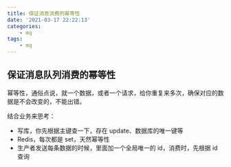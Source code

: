 ```yaml
---
title: 保证消息消费的幂等性
date: '2021-03-17 22:22:13'
categories:
    - mq
tags:
    - mq
---
```


## 保证消息队列消费的幂等性

幂等性，通俗点说，就一个数据，或者一个请求，给你重复来多次，确保对应的数据是不会改变的，不能出错。

结合业务来思考：

- 写库，你先根据主键查一下，存在 update、数据库的唯一键等
- Redis，每次都是 set，天然幂等性
- 生产者发送每条数据的时候，里面加一个全局唯一的 id，消费时，先根据 id 查询
